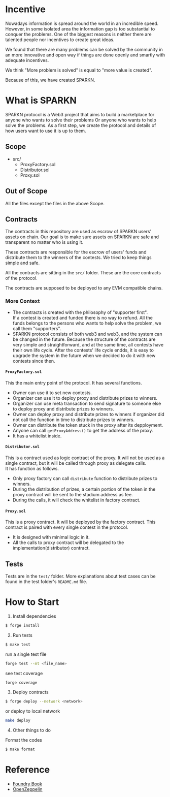 # Incentive
Nowadays information is spread around the world in an incredible speed. However, in some isolated area the information gap is too substantial to conquer the problems. One of the biggest reasons is neither there are talented people nor incentives to create great ideas. 

We found that there are many problems can be solved by the community in an more innovative and open way if things are done openly and smartly with adequate incentives. 

We think "More problem is solved" is equal to "more value is created".    

Because of this, we have created SPARKN. 

# What is SPARKN

SPARKN protocol is a Web3 project that aims to build a marketplace for anyone who wants to solve their problems Or anyone who wants to help solve the problems. 
As a first step, we create the protocol and details of how users want to use it is up to them. 

## Scope
- src/
  - ProxyFactory.sol
  - Distributor.sol
  - Proxy.sol

## Out of Scope
All the files except the files in the above Scope. 

## Contracts
The contracts in this repository are used as escrow of SPARKN users' assets on chain. 
Our goal is to make sure assets on SPARKN are safe and transparent no matter who is using it. 

These contracts are responsible for the escrow of users' funds and distribute them to the winners of the contests. 
We tried to keep things simple and safe. 

All the contracts are sitting in the `src/` folder. These are the core contracts of the protocol. 

The contracts are supposed to be deployed to any EVM compatible chains.

### More Context
- The contracts is created with the philosophy of "supporter first".     
If a contest is created and funded there is no way to refund. All the funds belongs to the persons who wants to help solve the problem, we call them "supporters". 
- SPARKN protocol consists of both web3 and web3, and the system can be changed in the future. Because the structure of the contracts are very simple and straightforward, and at the same time, all contests have their own life cycle. After the contests' life cycle endds, it is easy to upgrade the system in the future when we decided to do it with new contests since then.

#### `ProxyFactory.sol`
This the main entry point of the protocol. 
It has several functions. 
- Owner can use it to set new contests. 
- Organizer can use it to deploy proxy and distribute prizes to winners. 
- Organizer can use meta transaction to send signature to someone else to deploy proxy and distribute prizes to winners.
- Owner can deploy proxy and distribute prizes to winners if organizer did not call the function in time to distribute prizes to winners.
- Owner can distribute the token stuck in the proxy after its depployment. 
- Anyone can call `getProxyAddress()` to get the address of the proxy.
- It has a whitelist inside. 


#### `Distributor.sol`
This is a contract used as logic contract of the proxy. It will not be used as a single contract, but it will be called through proxy as delegate calls.    
It has function as follows. 
- Only proxy factory can call `distribute` function to distribute prizes to winners.
- During the distribution of prizes, a certain portion of the token in the proxy contract will be sent to the stadium address as fee. 
- During the calls, it will check the whitelist in factory contract.

#### `Proxy.sol`
This is a proxy contract. It will be deployed by the factory contract. This contract is paired with every single contest in the protocol. 
- It is designed with minimal logic in it.
- All the calls to proxy contract will be delegated to the implementation(distributor) contract.


## Tests
Tests are in the `test/` folder. More explanations about test cases can be found in the test folder's `README.md` file. 





## 

# How to Start
1. Install dependencies
```bash
$ forge install
```

2. Run tests
```bash
$ make test
```

run a single test file
```bash
forge test --mt <file_name>
```

see test coverage
```bash
forge coverage
```

3. Deploy contracts
```bash
$ forge deploy --network <network>
```

or deploy to local network
```bash
make deploy
```

4. Other things to do

Format the codes
```bash
$ make format
```





# Reference
- [Foundry Book](https://book.getfoundry.sh/)
- [OpenZeppelin](https://docs.openzeppelin.com/contracts/4.x/)